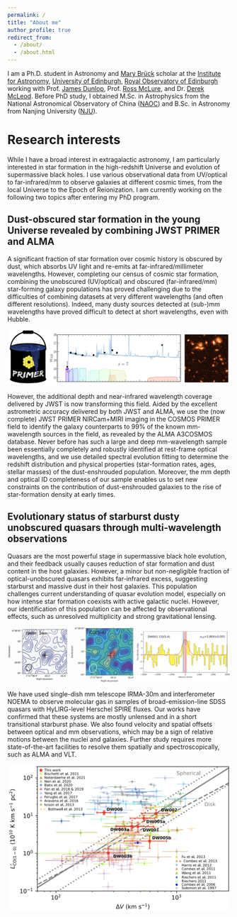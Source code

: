 ```yaml
---
permalink: /
title: "About me"
author_profile: true
redirect_from: 
  - /about/
  - /about.html
---
```


I am a Ph.D. student in Astronomy and [Mary Brück](https://en.wikipedia.org/wiki/Mary_Br%C3%BCck) scholar at the [Institute for Astronomy](https://ifa.roe.ac.uk/), [University of Edinburgh](https://www.ed.ac.uk/), [Royal Observatory of Edinburgh](https://www.roe.ac.uk/) working with Prof. [James Dunlop](https://www.roe.ac.uk/~jsd/), Prof. [Ross McLure](https://www.roe.ac.uk/~rjm/Ross_McLures_Webpage/Welcome.html), and Dr. [Derek McLeod](https://www.roe.ac.uk/ifa/people/mcleod.html).
Before PhD study, I obtained M.Sc. in Astrophysics from the National Astronomical Observatory of China ([NAOC](https://english.nao.cas.cn/)) and B.Sc. in Astronomy from Nanjing University ([NJU](https://astronomy.nju.edu.cn/EN/index.html)).

Research interests
======
While I have a broad interest in extragalactic astronomy, I am particularly interested in star formation in the high-redshift Universe and evolution of supermassive black holes. I use various observational data from UV/optical to far-infrared/mm to observe galaxies at different cosmic times, from the local Universe to the Epoch of Reionization. I am currently working on the following two topics after entering my PhD program.

Dust-obscured star formation in the young Universe revealed by combining JWST PRIMER and ALMA
------
A significant fraction of star formation over cosmic history is obscured by dust, which absorbs UV light and re-emits at far-infrared/millimeter wavelengths. However, completing our census of cosmic star formation, combining the unobscured (UV/optical) and obscured (far-infrared/mm) star-forming galaxy populations has proved challenging due to the difficulties of combining datasets at very different wavelengths (and often different resolutions). Indeed, many dusty sources detected at (sub-)mm wavelengths have proved difficult to detect at short wavelengths, even with Hubble.

[<img src='/images/primer.png'>](https://primer-jwst.github.io/index.html) 

However, the additional depth and near-infrared wavelength coverage delivered by JWST is now transforming this field. Aided by the excellent astrometric accuracy delivered by both JWST and ALMA,  we use the (now complete) JWST PRIMER NIRCam+MIRI imaging in the COSMOS PRIMER field  to identify the galaxy counterparts to 99% of the known mm-wavelength sources in the field, as revealed by the ALMA A3COSMOS database. Never before has such a large and deep mm-wavelength sample been essentially completely and robustly identified at rest-frame optical wavelengths, and we use detailed spectral evolution fitting to determine the redshift distribution and physical properties (star-formation rates, ages, stellar masses) of the dust-enshrouded population. Moreover, the mm depth and optical ID completeness of our sample enables us to set new constraints on the contribution of dust-enshrouded galaxies to the rise of star-formation density at early times.

Evolutionary status of starburst dusty unobscured quasars through multi-wavelength observations
------
Quasars are the most powerful stage in supermassive black hole evolution, and their feedback usually causes reduction of star formation and dust content in the host galaxies. However, a minor but non-negligible fraction of optical-unobscured quasars exhibits far-infrared excess, suggesting starburst and massive dust in their host galaxies. This population challenges current understanding of quasar evolution model, especially on how intense star formation coexists with active galactic nuclei. However, our identification of this population can be affected by observational effects, such as unresolved multiplicity and strong gravitational lensing. 

<img src='/images/quasars.png'>

We have used single-dish mm telescope IRMA-30m and interferometer NOEMA to observe molecular gas in samples of broad-emission-line SDSS quasars with HyLIRG-level Herschel SPIRE fluxes. Our works have confirmed that these systems are mostly unlensed and in a short transitional starburst phase. We also found velocity and spatial offsets between optical and mm observations, which may be a sign of relative motions between the nuclei and galaxies. Further study requires more state-of-the-art facilities to resolve them spatially and spectroscopically, such as ALMA and VLT.

<img src='/images/hylirglense.png' width='1000'>
